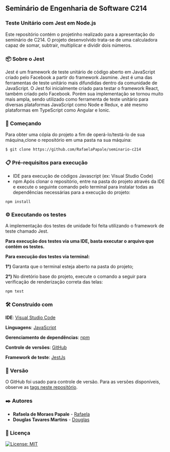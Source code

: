 ## Seminário de Engenharia de Software C214

### Teste Unitário com Jest em Node.js

<p>Este repositório contém o projetinho realizado para a apresentação do seminário de C214. O projeto desenvolvido trata-se de uma calculadora capaz de somar, subtrair, multiplicar e dividir dois números.</p>

### 📦 Sobre o Jest
Jest é um framework de teste unitário de código aberto em JavaScript criado pelo Facebook a partir do framework Jasmine. Jest é uma das ferramentas de teste unitário mais difundidas dentro da comunidade de JavaScript. O Jest foi inicialmente criado para testar o framework React, também criado pelo Facebook. Porém sua implementação se tornou muito mais ampla, sendo utilizado como ferramenta de teste unitário para diversas plataformas JavaScript como Node e Redux, e até mesmo plataformas em TypeScript como Angular e Ionic.

### 🚀 Começando
Para obter uma cópia do projeto a fim de operá-lo/testá-lo de sua máquina,clone o repositório em uma pasta na sua máquina:
```
$ git clone https://github.com/RafaelaPapale/seminario-c214
```

### 📋 Pré-requisitos para execução
- IDE para execução de códigos Javascript (ex: Visual Studio Code)
- npm 
Após clonar o repositório, entre na pasta do projeto através da IDE e execute o seguinte comando pelo terminal para instalar todas as dependências necessárias para a execução do projeto:
```
npm install
```

### ⚙️ Executando os testes
A implementação dos testes de unidade  foi feita utilizando o framework de teste chamado Jest.

**Para execução dos testes via uma IDE, basta executar o arquivo que contém os testes.**

**Para execução dos testes via terminal:**

**1°)** Garanta que o terminal esteja aberto na pasta do projeto;

**2°)** No diretório base do projeto, execute o comando a seguir para verificação de renderização correta das telas: 
```
npm test
```

### 🛠️ Construído com

**IDE**: [Visual Studio Code](https://code.visualstudio.com/)

**Linguagens**: [JavaScript](https://www.javascript.com/)

**Gerenciamento de dependências**: [npm](https://www.npmjs.com/)

**Controle de versões**: [GitHub](https://github.com/)

**Framework de teste**: [JestJs](https://jestjs.io/pt-BR/)

### 📌 Versão
O GitHub foi usado para controle de versão. Para as versões disponíveis, observe as [tags neste repositório](https://github.com/RafaelaPapale/seminario-c214).

### ✒️ Autores

* **Rafaela de Moraes Papale** - [Rafaela](https://github.com/RafaelaPapale)
* **Douglas Tavares Martins** - [Douglas](https://github.com/tavares-douglas)

### 📄 Licença
[![License: MIT](https://img.shields.io/badge/License-MIT-yellow.svg)](https://badges.mit-license.org/)
